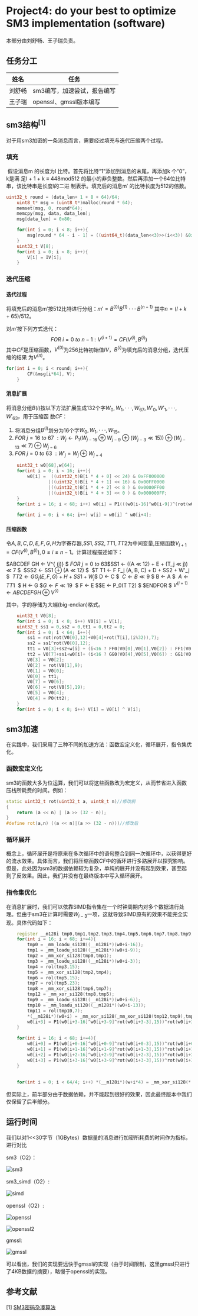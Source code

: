 # Project4: do your best to optimize SM3 implementation (software)

本部分由刘舒畅、王子瑞负责。

## 任务分工

| 姓名   | 任务                           |
| ------ | ------------------------------ |
| 刘舒畅 | sm3编写，加速尝试，报告编写    |
| 王子瑞 | openssl、gmssl版本编写 |

## sm3结构$^{[1]}$

对于用sm3加密的一条消息而言，需要经过填充与迭代压缩两个过程。

### 填充

​	假设消息m 的长度为l 比特。首先将比特“1”添加到消息的末尾，再添加k 个“0”，k是满 足l + 1 + k ≡ 448mod512 的最小的非负整数。然后再添加一个64位比特串，该比特串是长度l的二进 制表示。填充后的消息m′ 的比特长度为512的倍数。

```C++
uint32_t round = (data_len+ 1 + 8 + 64)/64;
    uint8_t* msg = (uint8_t*)malloc(round * 64);
    memset(msg, 0, round*64);
    memcpy(msg, data, data_len);
    msg[data_len] = 0x80;

    for(int i = 0; i < 8; i++){
        msg[round * 64 - i - 1] = ((uint64_t)(data_len<<3)>>(i<<3)) &0xff;
    }
    uint32_t V[8];
    for(int i = 0; i < 8; i++){
        V[i] = IV[i];
    }
```

### 迭代压缩

#### 迭代过程

将填充后的消息m′按512比特进行分组：$m' = B^{(0)}B^{(1)} · · · B^{(n−1)}$ 其中$n=(l+k+65)/512$。 

对$m'$按下列方式迭代：
$$
FOR\ i=0\ to\  n-1 :V ^{(i+1)} = CF(V^{ (i)} , B^{(i)} )
$$
其中$CF$是压缩函数，$V ^{(0)}$为256比特初始值$IV$，$B^{(i)}$为填充后的消息分组，迭代压缩的结果 为$V^{ (n)}$。

```C++
for(int i = 0; i < round; i++){
        CF(&msg[i*64], V);
    }
```

#### 消息扩展

将消息分组$B(i)$按以下方法扩展生成132个字$W_0, W_1, · · · , W_{67}, W'_ 0 , W'_ 1 , · · · , W'_ {63}$，用于压缩函 数$CF$： 

1. 将消息分组$B^{(i)}$划分为16个字$W_0, W_1, · · · , W_{15}$。 
2. $FOR \ j=16 \ to\  67\ : W_j ← P_1(W_{j−16} ⊕ W_{j−9} ⊕ (W_{j−3} ≪ 15)) ⊕ (W_{j−13} ≪ 7) ⊕ W_{j−6}$
3. $FOR\  j=0\  to\  63\ : W'_ j = W_j ⊕ W_{j+4}$

```C++
    uint32_t w0[68],w[64];
    for(int i = 0; i < 16; i++){
        w0[i] =  ((uint32_t)B[i * 4 + 0] << 24) & 0xFF000000
                |((uint32_t)B[i * 4 + 1] << 16) & 0x00FF0000
                |((uint32_t)B[i * 4 + 2] << 8 ) & 0x0000FF00
                |((uint32_t)B[i * 4 + 3] << 0 ) & 0x000000FF;
    }
    for(int i = 16; i < 68; i++) w0[i] = P1(((w0[i-16]^w0[i-9])^(rot(w0[i-3],15))))^((rot(w0[i-13],7))^w0[i-6]);
    
    for(int i = 0; i < 64; i++) w[i] = w0[i] ^ w0[i+4];
```

#### 压缩函数

令$A,B,C,D,E,F,G,H$为字寄存器,$SS1,SS2,TT1,TT2$为中间变量,压缩函数$V_{ i+1} = CF(V ^{(i)} , B^{(i)} ), 0 ≤ i ≤ n−1$。计算过程描述如下： 

$ABCDEF GH ← V^{ (i)} $
$FOR\  j=0 \ to\  63$ 
​	$SS1 ← ((A ≪ 12) + E + (T_j ≪ j)) ≪ 7 $
​	$SS2 ← SS1 ⊕ (A ≪ 12) $
​	$T T1 ← F F_j (A, B, C) + D + SS2 + W'_j $
​	$T T2 ← GG_j (E, F, G) + H + SS1 + W_j$
​	$ D ← C $
​	$C ← B ≪ 9$
​	$ B ← A $
​	$A ← T T1$
​	$ H ← G $
​	$G ← F ≪ 19$
​	$ F ← E $
​	$E ← P_0(T T2) $
$ENDFOR $
$V ^{(i+1)} ← ABCDEF GH ⊕ V ^{(i)}$ 

其中，字的存储为大端(big-endian)格式。

```C++
    uint32_t V0[8];
    for(int i = 0; i < 8; i++) V0[i] = V[i];
    uint32_t ss1 = 0,ss2 = 0,tt1 = 0,tt2 = 0;
    for(int i = 0; i < 64; i++){
        ss1 = rot(rot(V0[0],12)+V0[4]+rot(T[i],(i%32)),7);
        ss2 = ss1^rot(V0[0],12);
        tt1 = V0[3]+ss2+w[i] + (i<16 ? FF0(V0[0],V0[1],V0[2]) : FF1(V0[0],V0[1],V0[2]));
        tt2 = V0[7]+ss1+w0[i]+ (i<16 ? GG0(V0[4],V0[5],V0[6]) : GG1(V0[4],V0[5],V0[6]));
        V0[3] = V0[2];
        V0[2] = rot(V0[1],9);
        V0[1] = V0[0];
        V0[0] = tt1;
        V0[7] = V0[6];
        V0[6] = rot(V0[5],19);
        V0[5] = V0[4];
        V0[4] = P0(tt2);
    }
    for(int i = 0; i < 8; i++) V[i] = V0[i] ^ V[i];
```

## sm3加速

在实践中，我们采用了三种不同的加速方法：函数宏定义化，循环展开，指令集优化。

### 函数宏定义化

sm3的函数大多为位运算，我们可以将这些函数改为宏定义，从而节省进入函数压栈所耗费的时间。例如：

```C++
static uint32_t rot(uint32_t a, uint8_t n)//修改前
{
    return (a << n) | (a >> (32 - n));
}
#define rot(a,n) ((a << n)|(a >> (32 - n)))//修改后
```

### 循环展开

概念上，循环展开是将原来在多次循环中的语句整合到同一次循环中，以获得更好的流水效果。具体而言，我们将压缩函数$CF$中的循环进行多路展开以探究影响。但是，此处因为sm3的数据依赖较为复杂，单纯的展开并没有起到效果，甚至起到了反效果。因此，我们并没有在最终版本中写入循环展开。

### 指令集优化

在消息扩展时，我们可以依靠SIMD指令集在一个时钟周期内对多个数据进行处理。但由于sm3在计算时需要$W_{i-3}$一项，这就导致SIMD原有的效果不能完全实现。具体代码如下：

```C++
    register __m128i tmp0,tmp1,tmp2,tmp3,tmp4,tmp5,tmp6,tmp7,tmp8,tmp9,tmp10,tmp11,tmp12;
    for(int i = 16; i < 68; i+=4){
        tmp0 = _mm_loadu_si128((__m128i*)(w0+i-16));
        tmp1 = _mm_loadu_si128((__m128i*)(w0+i-9));
        tmp2 = _mm_xor_si128(tmp0,tmp1);
		tmp3 = _mm_loadu_si128((__m128i*)(w0+i-3));
        tmp4 = rol(tmp3,15);
        tmp5 = _mm_xor_si128(tmp2,tmp4);
        tmp6 = rol(tmp5,15);
        tmp7 = rol(tmp5,23);
        tmp8 = _mm_xor_si128(tmp6,tmp7);
        tmp12 = _mm_xor_si128(tmp8,tmp5);
        tmp9 = _mm_loadu_si128((__m128i*)(w0+i-6));
        tmp10 = _mm_loadu_si128((__m128i*)(w0+i-13));
        tmp11 = rol(tmp10,7);
        *(__m128i*)(w0+i) = _mm_xor_si128(_mm_xor_si128(tmp12,tmp9),tmp11);
        w0[i+3] = P1(w0[i+3-16]^w0[i+3-9]^rot(w0[i+3-3],15))^rot(w0[i+3-13],7)^w0[i+3-6];
    }
    
    for(int i = 16; i < 68; i+=4){
        w0[i+0] = P1(w0[i+0-16]^w0[i+0-9]^rot(w0[i+0-3],15))^rot(w0[i+0-13],7)^w0[i+0-6];
        w0[i+1] = P1(w0[i+1-16]^w0[i+1-9]^rot(w0[i+1-3],15))^rot(w0[i+1-13],7)^w0[i+1-6];
        w0[i+2] = P1(w0[i+2-16]^w0[i+2-9]^rot(w0[i+2-3],15))^rot(w0[i+2-13],7)^w0[i+2-6];
        w0[i+3] = P1(w0[i+3-16]^w0[i+3-9]^rot(w0[i+3-3],15))^rot(w0[i+3-13],7)^w0[i+3-6];
    }
    
    
    for(int i = 0; i < 64/4; i++) *(__m128i*)(w+i*4) = _mm_xor_si128(*(__m128i*)(w0+i*4), *(__m128i*)(w0+i*4+4));
```

但实际上，前半部分由于数据依赖，并不能起到很好的效果，因此最终版本中我们仅保留了后半部分。

## 运行时间

我们以对1<<30字节（1GBytes）数据量的消息进行加密所耗费的时间作为指标，进行对比

sm3（O2）：

![sm3](assets/sm3.png)

sm3_simd（O2）:

![simd](assets/simd.png)

openssl（O2）:

![openssl](assets/openssl.png)

![openssl2](assets/openssl2.png)

gmssl:

![gmssl](assets/gmssl.png)

可以看出，我们的实现要远快于gmssl的实现（由于时间限制，这里gmssl只进行了4KB数据的摘要），略慢于openssl的实现。

## 参考文献

[1] [SM3密码杂凑算法](https://oscca.gov.cn/sca/xxgk/2010-12/17/1002389/files/302a3ada057c4a73830536d03e683110.pdf)